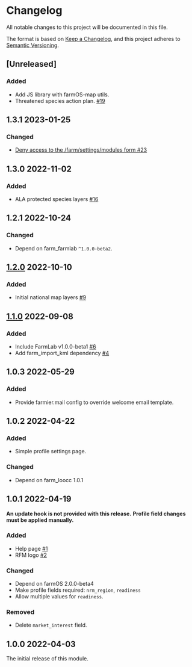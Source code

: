 # Changelog

All notable changes to this project will be documented in this file.

The format is based on [Keep a Changelog](https://keepachangelog.com/en/1.0.0/),
and this project adheres to [Semantic Versioning](https://semver.org/spec/v2.0.0.html).

## [Unreleased]

### Added

- Add JS library with farmOS-map utils.
- Threatened species action plan. [#19](https://github.com/paul121/farm_regen_digital/issues/19)

## 1.3.1 2023-01-25

### Changed

- [Deny access to the /farm/settings/modules form #23](https://github.com/Regen-Digital/farm_regen_digital/pull/23)

## 1.3.0 2022-11-02

### Added

- ALA protected species layers [#16](https://github.com/paul121/farm_regen_digital/issues/16)

## 1.2.1 2022-10-24

### Changed

- Depend on farm_farmlab `^1.0.0-beta2`.

## [1.2.0](https://github.com/paul121/farm_regen_digital/milestone/2) 2022-10-10

### Added

- Initial national map layers [#9](https://github.com/paul121/farm_regen_digital/issues/9)

## [1.1.0](https://github.com/paul121/farm_regen_digital/milestone/1) 2022-09-08

### Added

- Include FarmLab v1.0.0-beta1 [#6](https://github.com/paul121/farm_regen_digital/issues/6)
- Add farm_import_kml dependency [#4](https://github.com/paul121/farm_regen_digital/issues/4)

## 1.0.3 2022-05-29

### Added

- Provide farmier.mail config to override welcome email template.

## 1.0.2 2022-04-22

### Added

- Simple profile settings page.

### Changed

- Depend on farm_loocc 1.0.1

## 1.0.1 2022-04-19

**An update hook is not provided with this release.**
**Profile field changes must be applied manually.**

### Added

- Help page [#1](https://github.com/paul121/farm_regen_digital/issues/1)
- RFM logo [#2](https://github.com/paul121/farm_regen_digital/issues/2)

### Changed

- Depend on farmOS 2.0.0-beta4
- Make profile fields required: `nrm_region`, `readiness`
- Allow multiple values for `readiness`.

### Removed

- Delete `market_interest` field.

## 1.0.0 2022-04-03

The initial release of this module.
